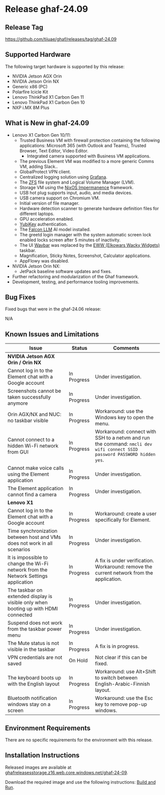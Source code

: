 <!--
    Copyright 2022-2024 TII (SSRC) and the Ghaf contributors
    SPDX-License-Identifier: CC-BY-SA-4.0
-->

# Release ghaf-24.09


## Release Tag

<https://github.com/tiiuae/ghaf/releases/tag/ghaf-24.09>


## Supported Hardware

The following target hardware is supported by this release:

* NVIDIA Jetson AGX Orin
* NVIDIA Jetson Orin NX
* Generic x86 (PC)
* Polarfire Icicle Kit
* Lenovo ThinkPad X1 Carbon Gen 11
* Lenovo ThinkPad X1 Carbon Gen 10
* NXP i.MX 8M Plus


## What is New in ghaf-24.09

* Lenovo X1 Carbon Gen 10/11:
  * Trusted Business VM with firewall protection containing the following applications: Microsoft 365 (with Outlook and Teams), Trusted Browser, Text Editor, Video Editor.
    * Integrated camera supported with Business VM applications.
  * The previous Element VM was modified to a more generic Comms VM, adding Slack..
  * GlobalProtect VPN client.
  * Centralized logging solution using [Grafana](https://grafana.com/grafana/).
  * The [ZFS](https://docs.oracle.com/cd/E19253-01/819-5461/zfsover-2/) file system and Logical Volume Manager (LVM).
  * Storage VM using the [NixOS Impermanence](https://github.com/nix-community/impermanence) framework.
  * USB hot plug supports input, audio, and media devices.
  * USB camera support on Chromium VM.
  * Initial version of file manager.
  * Hardware detection scanner to generate hardware definition files for different laptops.
  * GPU acceleration enabled.
  * [YubiKey](https://www.yubico.com/products/) authentication.
  * The [Falcon LLM](https://falconllm.tii.ae/falcon-models.html) AI model installed.
  * The greetd login manager with the system automatic screen lock enabled locks screen after 5 minutes of inactivity.
  * The UI [Waybar](https://github.com/Alexays/Waybar) was replaced by the [EWW (Elkowars Wacky Widgets)](https://github.com/elkowar/eww) taskbar.
  * Magnification, Sticky Notes, Screenshot, Calculator applications.
  * AppFlowy was disabled.
* NVIDIA Jetson Orin NX:
  * JetPack baseline software updates and fixes.
* Further refactoring and modularization of the Ghaf framework.
* Development, testing, and performance tooling improvements.


## Bug Fixes

Fixed bugs that were in the ghaf-24.06 release:

N/A


## Known Issues and Limitations

| Issue           | Status      | Comments                             |
|-----------------|-------------|--------------------------------------|
| **NVIDIA Jetson AGX Orin / Orin NX**  |  |  |
| Cannot log in to the Element chat with a Google account  | In Progress | Under investigation. |
| Screenshots cannot be taken successfully anymore  | In Progress | Under investigation. |
| Orin AGX/NX and NUC: no taskbar visible  | In Progress | Workaround: use the Windows key to open the menu. |
| Cannot connect to a hidden Wi-Fi network from GUI | In Progress | Workaround:  connect with SSH to a netvm and run the command: `nmcli dev wifi connect SSID password PASSWORD hidden yes`. |
| Cannot make voice calls using the Element application | In Progress | Under investigation. |
| The Element application cannot find a camera | In Progress | Under investigation. |
| **Lenovo X1**  |  |  |
| Cannot log in to the Element chat with a Google account  | In Progress | Workaround: create a user specifically for Element. |
| Time synchronization between host and VMs does not work in all scenarios  | In Progress | Under investigation. |
| It is impossible to change the Wi-Fi network from the Network Settings application  | In Progress | A fix is under verification. Workaround: remove the current network from the application. |
| The taskbar on extended display is visible only when booting up with HDMI connected  | In Progress | Under investigation. |
| Suspend does not work from the taskbar power menu  | In Progress | Under investigation. |
| The Mute status is not visible in the taskbar  | In Progress | A fix is in progress. |
| VPN credentials are not saved  | On Hold | Not clear if this can be fixed. |
| The keyboard boots up with the English layout   | In Progress | Workaround: use Alt+Shift to switch between English-Arabic-Finnish layout. |
| Bluetooth notification windows stay on a screen   | In Progress | Workaround: use the Esc key to remove pop-up windows. |


## Environment Requirements

There are no specific requirements for the environment with this release.


## Installation Instructions

Released images are available at [ghafreleasesstorage.z16.web.core.windows.net/ghaf-24-09](https://ghafreleasesstorage.z16.web.core.windows.net/ghaf-24-09).

Download the required image and use the following instructions: [Build and Run](../ref_impl/build_and_run.md).

